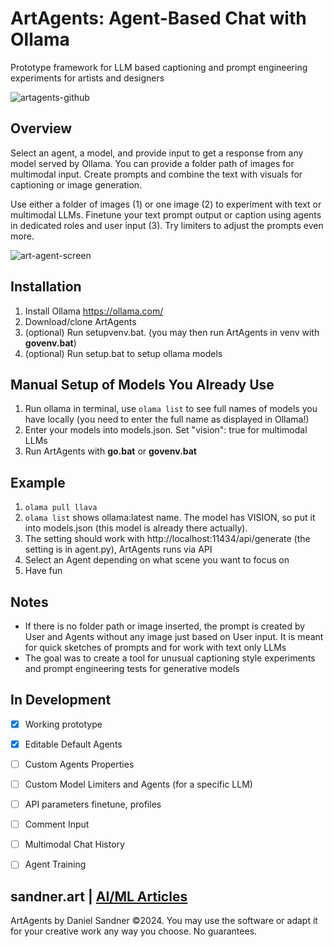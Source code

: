 # ArtAgents: Agent-Based Chat with Ollama
Prototype framework for LLM based captioning and prompt engineering experiments for artists and designers

![artagents-github](https://github.com/user-attachments/assets/9350bb3a-9e19-4818-b109-983c5a6b0bb1)

## Overview
Select an agent, a model, and provide input to get a response from any model served by Ollama. You can provide a folder path of images for multimodal input. Create prompts and combine the text with visuals for captioning or image generation. 

Use either a folder of images (1) or one image (2) to experiment with text or multimodal LLMs. Finetune your text prompt output or caption using agents in dedicated roles and user input (3). Try limiters to adjust the prompts even more. 

![art-agent-screen](https://github.com/user-attachments/assets/b56ba489-c3e3-4a9a-a4b1-6ccb2d89e23d)

## Installation
1. Install Ollama https://ollama.com/
2. Download/clone ArtAgents
3. (optional) Run setupvenv.bat. (you may then run ArtAgents in venv with **govenv.bat**)
4. (optional) Run setup.bat to setup ollama models

## Manual Setup of Models You Already Use
1. Run ollama in terminal, use ```olama list``` to see full names of models you have locally (you need to enter the full name as displayed in Ollama!)
2. Enter your models into models.json. Set "vision": true for multimodal LLMs
3. Run ArtAgents with **go.bat** or **govenv.bat**

## Example
1. ```olama pull llava```
2. ```olama list``` shows ollama:latest name. The model has VISION, so put it into models.json (this model is already there actually).
3. The setting should work with http://localhost:11434/api/generate (the setting is in agent.py), ArtAgents runs via API
4. Select an Agent depending on what scene you want to focus on
5. Have fun

## Notes
- If there is no folder path or image inserted, the prompt is created by User and Agents without any image just based on User input. It is meant for quick sketches of prompts and for work with text only LLMs  
- The goal was to create a tool for unusual captioning style experiments and prompt engineering tests for generative models 

## In Development

- [x] Working prototype
- [x] Editable Default Agents
- [ ] Custom Agents Properties
- [ ] Custom Model Limiters and Agents (for a specific LLM)
- [ ] API parameters finetune, profiles
- [ ] Comment Input
- [ ] Multimodal Chat History
- [ ] Agent Training 


## sandner.art | [AI/ML Articles](https://sandner.art/)
ArtAgents by Daniel Sandner ©2024. You may use the software or adapt it for your creative work any way you choose. No guarantees.

